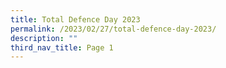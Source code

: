 ```yaml
---
title: Total Defence Day 2023
permalink: /2023/02/27/total-defence-day-2023/
description: ""
third_nav_title: Page 1
---
```


